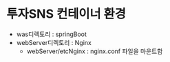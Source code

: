 # 투자SNS 컨테이너 환경
* was디렉토리 : springBoot
* webServer디렉토리 : Nginx
  * webServer/etcNginx : nginx.conf 파일을 마운트함
